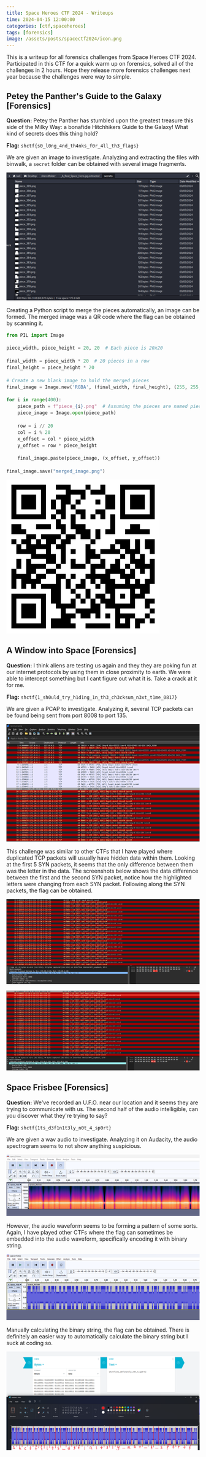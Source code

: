 ```yaml
---
title: Space Heroes CTF 2024 - Writeups
time: 2024-04-15 12:00:00
categories: [ctf,spaceheroes]
tags: [forensics]
image: /assets/posts/spacectf2024/icon.png
---
```


This is a writeup for all forensics challenges from Space Heroes CTF 2024. Participated in this CTF for a quick warm up on forensics, solved all of the challenges in 2 hours. Hope they release more forensics challenges next year because the challenges were way to simple.

## Petey the Panther's Guide to the Galaxy [Forensics]
**Question:** Petey the Panther has stumbled upon the greatest treasure this side of the Milky Way: a bonafide Hitchhikers Guide to the Galaxy! What kind of secrets does this thing hold?

**Flag:** `shctf{s0_l0ng_4nd_th4nks_f0r_4ll_th3_flags}`

We are given an image to investigate. Analyzing and extracting the files with binwalk, a `secret` folder can be obtained with several image fragments.

![qr2](/assets/posts/spacectf2024/qr2.png)

Creating a Python script to merge the pieces automatically, an image can be formed. The merged image was a QR code where the flag can be obtained by scanning it.

```python
from PIL import Image

piece_width, piece_height = 20, 20  # Each piece is 20x20

final_width = piece_width * 20  # 20 pieces in a row
final_height = piece_height * 20

# Create a new blank image to hold the merged pieces
final_image = Image.new('RGBA', (final_width, final_height), (255, 255, 255, 0))  # RGBA mode for transparency

for i in range(400):
    piece_path = f"piece_{i}.png"  # Assuming the pieces are named piece_0.png, piece_1.png, ..., piece_399.png
    piece_image = Image.open(piece_path)
    
    row = i // 20
    col = i % 20
    x_offset = col * piece_width
    y_offset = row * piece_height

    final_image.paste(piece_image, (x_offset, y_offset))

final_image.save("merged_image.png")
```

![qr3](/assets/posts/spacectf2024/merged_image.png)

## A Window into Space [Forensics]
**Question:** I think aliens are testing us again and they they are poking fun at our internet protocols by using them in close proximity to earth. We were able to intercept something but I cant figure out what it is. Take a crack at it for me.

**Flag:** `shctf{1_sh0uld_try_h1d1ng_1n_th3_ch3cksum_n3xt_t1me_0817}`

We are given a PCAP to investigate. Analyzing it, several TCP packets can be found being sent from port 8008 to port 135.

![p1](/assets/posts/spacectf2024/p1.png)

This challenge was similar to other CTFs that I have played where duplicated TCP packets will usually have hidden data within them. Looking at the first 5 SYN packets, it seems that the only difference between them was the letter in the data. The screenshots below shows the data difference between the first and the second SYN packet, notice how the highlighted letters were changing from each SYN packet. Following along the SYN packets, the flag can be obtained.

![p2](/assets/posts/spacectf2024/p2.png)

![p3](/assets/posts/spacectf2024/p3.png)

## Space Frisbee [Forensics]
**Question:** We've recorded an U.F.O. near our location and it seems they are trying to communicate with us. The second half of the audio intelligible, can you discover what they're trying to say?

**Flag:** `shctf{1ts_d3f1n1t3ly_n0t_4_sp0rt}`

We are given a wav audio to investigate. Analyzing it on Audacity, the audio spectrogram seems to not show anything suspicious.

![bin1](/assets/posts/spacectf2024/bin1.png)

However, the audio waveform seems to be forming a pattern of some sorts. Again, I have played other CTFs where the flag can sometimes be embedded into the audio waveform, specifically encoding it with binary string.

![bin2](/assets/posts/spacectf2024/bin2.png)

Manually calculating the binary string, the flag can be obtained. There is definitely an easier way to automatically calculate the binary string but I suck at coding so.

![bin3](/assets/posts/spacectf2024/bin3.png)
